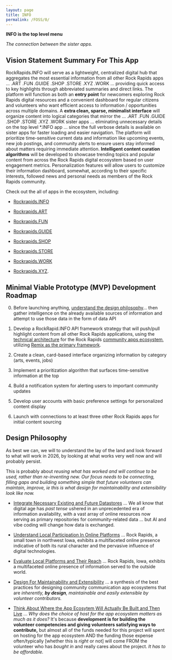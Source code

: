 ```yaml
---
layout: page
title: INFO
permalink: /FOSS/0/
---
```

**INFO is the top level menu**

*The connection between the sister apps.*

## Vision Statement Summary For This App

RockRapids.INFO will serve as a lightweight, centralized digital hub that aggregates the most essential information from all other Rock Rapids apps ... .ART .FUN .GUIDE .SHOP .STORE .XYZ .WORK ...  providing quick access to key highlights through abbreviated summaries and direct links. The platform will function as both an **entry point** for newcomers exploring Rock Rapids digital resources and a convenient dashboard for regular citizens and volunteers who want efficient access to information / opportunities across multiple domains. A **extra clean, sparse, minimalist interface** will organize content into logical categories that mirror the ... .ART .FUN .GUIDE .SHOP .STORE .XYZ .WORK sister apps ... eliminating unnecessary details on the top level *.INFO app ... since the full verbose details is available on sister apps for faster loading and easier navigation. The platform will prioritize time-sensitive current data and information like upcoming events, new job postings, and community alerts to ensure users stay informed about matters requiring immediate attention. **Intelligent content curation algorithms** will be developed to showcase trending topics and popular content from across the Rock Rapids digital ecosystem based on user engagement metrics. Personalization features will allow users to customize their information dashboard, somewhat, according to their specific interests, followed news and personal needs as members of the Rock Rapids community.

Check out the all of apps in the ecosystem, including:

- [Rockrapids.INFO](https://RockRapids.info) 

- [Rockrapids.ART](https://RockRapids.art) 

- [Rockrapids.FUN](https://RockRapids.fun) 

- [Rockrapids.GUIDE](https://RockRapids.guide) 

- [Rockrapids.SHOP](https://RockRapids.shop)

- [Rockrapids.STORE](https://RockRapids.store) 

- [Rockrapids.WORK](https://RockRapids.work)

- [Rockrapids.XYZ](https://RockRapids.xyz).

## Minimal Viable Prototype (MVP) Development Roadmap

0. Before launching anything, [understand the design philosophy](#design-philosophy)... then gather intelligence on the already available sources of information and attempt to use those data in the form of data API

1. Develop a RockRapid.INFO API framework strategy that will push/pull highlight content from all other Rock Rapids applications, using the [technical architecture](https://rockrapids.github.io/communication/2025/03/29/RockRapidsApps.html#technical-architecture-1) for the Rock Rapids [community apps ecosystem](https://rockrapids.github.io/communication/2025/03/29/RockRapidsApps.html#executive-summary), utilizing [Remix as the primary framework](https://rockrapids.github.io/communication/2025/03/29/RockRapidsApps.html#why-remix-the-superior-choice-for-rock-rapids-1).

2. Create a clean, card-based interface organizing information by category (arts, events, jobs)

3. Implement a prioritization algorithm that surfaces time-sensitive information at the top

4. Build a notification system for alerting users to important community updates

5. Develop user accounts with basic preference settings for personalized content display

6. Launch with connections to at least three other Rock Rapids apps for initial content sourcing

## Design Philosophy

As best we can, we will to understand the lay of the land and look forward to what will work in 2026, by looking at what works very well now and will probably persist. 

This is probably about *reusing what has worked and will continue to be used, rather than re-inventing new. Our focus needs to be connecting, filling gaps and building something simple that future volunteers can maintain, improve, ie this is what design for maintainability and extensibility look like now.*

- [Integrate Necessary Existing and Future Datastores](https://rockrapids.github.io/communication/2025/03/31/RockRapidsApps-Step0-1.html) ... We all know that digital age has *past tense* ushered in an unprecedented era of information availability, with a vast array of online resources now serving as primary repositories for community-related data ... but AI and vibe coding will change how data is exchanged. 

- [Understand Local Participation In Online Platforms](https://rockrapids.github.io/communication/2025/03/31/RockRapidsApps-Step0-2.html) ... Rock Rapids, a small town in northwest Iowa, exhibits a multifaceted online presence indicative of both its rural character and the pervasive influence of digital technologies. 


- [Evaluate Local Platforms and Their Reach](https://rockrapids.github.io/communication/2025/03/31/RockRapidsApps-Step0-3.html) ... Rock Rapids, Iowa, exhibits a multifaceted online presence of information served to the outside world.

- [Design For Maintainability and Extensibility](https://rockrapids.github.io/communication/2025/03/31/RockRapidsApps-Step0-4.html) ... a synthesis of the best practices for designing community communication app ecosystems that are *inherently, **by design**, maintainable and easily extensible by volunteer contributors.* 

- [Think About Where the App Ecosytem Will Actually Be Built and Then Live](https://rockrapids.github.io/communication/2025/03/31/RockRapidsApps-Step0-5.html) ... *Why does the choice of host for the app ecosystem matters as much as it does?* It's because **development is for building the volunteer competencies and giving volunteers satisfying ways to contribute,** but almost all of the funds needed for this project will spent on hosting for the app ecosystem AND the funding those expense often/typically [whether this is *right* or not] will come FROM the volunteer who has *bought in* and really cares about the project. *It has to be affordable.*
